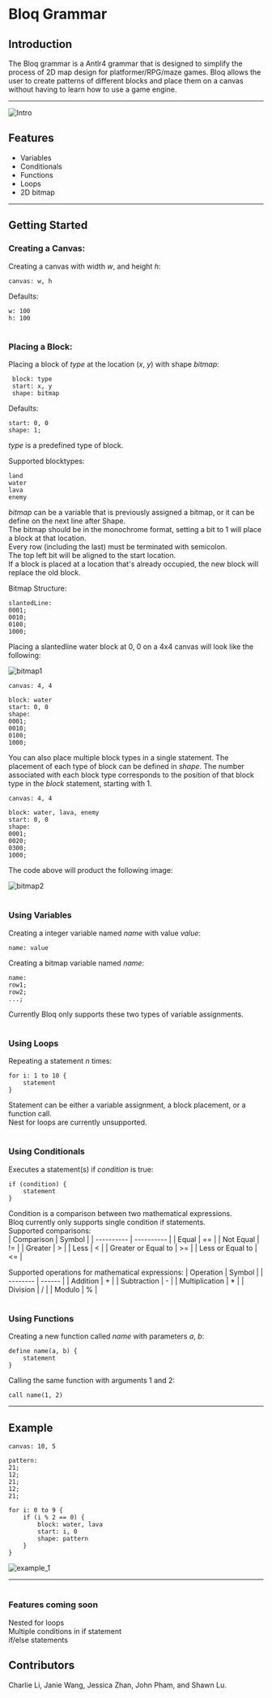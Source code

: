 # **Bloq Grammar**

## **Introduction**
The Bloq grammar is a Antlr4 grammar that is designed to simplify the process of 2D map design for platformer/RPG/maze games. Bloq allows the user to create patterns of different blocks and place them on a canvas without having to learn how to use a game engine. 

---

![Intro](images/bloq_start.png)

## **Features**
- Variables
- Conditionals
- Functions
- Loops
- 2D bitmap 

---

## **Getting Started**

### Creating a Canvas:
Creating a canvas with width *w*, and height *h*:   

```
canvas: w, h
```

Defaults:  
```
w: 100   
h: 100
```
#
### Placing a Block:
Placing a block of *type* at the location (*x*, *y*) with shape *bitmap*:  

```
 block: type 
 start: x, y
 shape: bitmap
```

Defaults:  
```
start: 0, 0  
shape: 1;
```
*type* is a predefined type of block. 

Supported blocktypes:
```
land
water
lava
enemy
```

*bitmap* can be a variable that is previously assigned a bitmap, or it can be define on the next line after Shape.  
The bitmap should be in the monochrome format, setting a bit to 1 will place a block at that location.  
Every row (including the last) must be terminated with semicolon.  
The top left bit will be aligned to the start location.  
If a block is placed at a location that's already occupied, the new block will replace the old block.

Bitmap Structure:
```
slantedLine: 
0001;
0010;
0100;
1000;
```

Placing a slantedline water block at 0, 0 on a 4x4 canvas will look like the following:  

![bitmap1](assets/bitmap1.png)
```
canvas: 4, 4

block: water
start: 0, 0
shape:
0001;
0010;
0100;
1000;
```

You can also place multiple block types in a single statement. 
The placement of each type of block can be defined in *shape*. 
The number associated with each block type corresponds to the position of that block type in the *block* statement, 
starting with 1.

```
canvas: 4, 4

block: water, lava, enemy
start: 0, 0
shape:
0001;
0020;
0300;
1000;
```
The code above will product the following image:

![bitmap2](assets/bitmap2.png)

#
### Using Variables
Creating a integer variable named *name* with value *value*:

```
name: value
```

Creating a bitmap variable named *name*:

```
name:
row1;
row2;
...;
```
Currently Bloq only supports these two types of variable assignments.

#
### Using Loops
Repeating a statement *n* times:

```
for i: 1 to 10 {
    statement
}
```
Statement can be either a variable assignment, a block placement, or a function call.  
Nest for loops are currently unsupported.

#
### Using Conditionals
Executes a statement(s) if *condition* is true:
```
if (condition) {
    statement
}
```
Condition is a comparison between two mathematical expressions.  
Bloq currently only supports single condition if statements.  
Supported comparisons:  
| Comparison | Symbol |
| ---------- | ---------- |
| Equal | == |
| Not Equal | != |
| Greater | > |
| Less | < |
| Greater or Equal to | >= |
| Less or Equal to | <= |

Supported operations for mathematical expressions:
| Operation | Symbol |
| -------- | ------ |
| Addition | + |
| Subtraction | - |
| Multiplication | * |
| Division | / |
| Modulo | % |

#
### Using Functions
Creating a new function called *name* with parameters *a*, *b*:

```
define name(a, b) {
    statement
}
```

Calling the same function with arguments 1 and 2:

```
call name(1, 2)
```

---
## **Example**
```
canvas: 10, 5

pattern:
21;
12;
21;
12;
21;

for i: 0 to 9 {
    if (i % 2 == 0) {
        block: water, lava
        start: i, 0
        shape: pattern
    }
}
```
![example_1](images/example_1.png)

---

#
### Features coming soon
Nested for loops  
Multiple conditions in if statement  
if/else statements  


## **Contributors**
Charlie Li, Janie Wang, Jessica Zhan, John Pham, and Shawn Lu.
